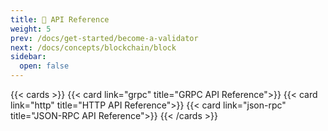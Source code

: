 ```yaml
---
title: 📑 API Reference
weight: 5
prev: /docs/get-started/become-a-validator
next: /docs/concepts/blockchain/block
sidebar:
  open: false
---
```


{{< cards >}}
  {{< card link="grpc" title="GRPC API Reference">}}
    {{< card link="http" title="HTTP API Reference">}}
    {{< card link="json-rpc" title="JSON-RPC API Reference">}}
{{< /cards >}}
